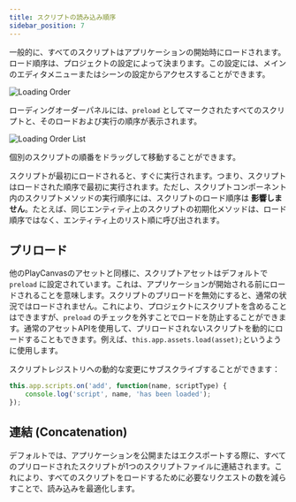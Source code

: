 ```yaml
---
title: スクリプトの読み込み順序
sidebar_position: 7
---
```


一般的に、すべてのスクリプトはアプリケーションの開始時にロードされます。ロード順序は、プロジェクトの設定によって決まります。この設定には、メインのエディタメニューまたはシーンの設定からアクセスすることができます。

![Loading Order][1]

ローディングオーダーパネルには、`preload` としてマークされたすべてのスクリプトと、そのロードおよび実行の順序が表示されます。

![Loading Order List][2]

個別のスクリプトの順番をドラッグして移動することができます。

スクリプトが最初にロードされると、すぐに実行されます。つまり、スクリプトはロードされた順序で最初に実行されます。ただし、スクリプトコンポーネント内のスクリプトメソッドの実行順序には、スクリプトのロード順序は **影響しません**。たとえば、同じエンティティ上のスクリプトの初期化メソッドは、ロード順序ではなく、エンティティ上のリスト順に呼び出されます。

## プリロード

他のPlayCanvasのアセットと同様に、スクリプトアセットはデフォルトで `preload` に設定されています。これは、アプリケーションが開始される前にロードされることを意味します。スクリプトのプリロードを無効にすると、通常の状況ではロードされません。これにより、プロジェクトにスクリプトを含めることはできますが、`preload` のチェックを外すことでロードを防止することができます。通常のアセットAPIを使用して、プリロードされないスクリプトを動的にロードすることもできます。例えば、`this.app.assets.load(asset);`というように使用します。

スクリプトレジストリへの動的な変更にサブスクライブすることができます：

```javascript
this.app.scripts.on('add', function(name, scriptType) {
    console.log('script', name, 'has been loaded');
});
```

## 連結 (Concatenation)

デフォルトでは、アプリケーションを公開またはエクスポートする際に、すべてのプリロードされたスクリプトが1つのスクリプトファイルに連結されます。これにより、すべてのスクリプトをロードするために必要なリクエストの数を減らすことで、読み込みを最適化します。

[1]: /images/user-manual/scripting/script-loading-order.jpg
[2]: /images/user-manual/scripting/loading-order-list.jpg
